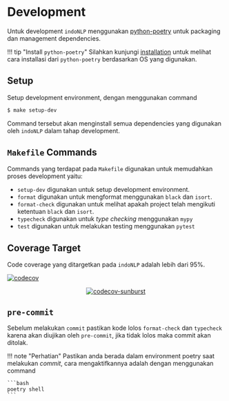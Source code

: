 # Development

Untuk development `indoNLP` menggunakan [python-poetry](https://python-poetry.org/)
untuk packaging dan management dependencies.

!!! tip "Install `python-poetry`"
    Silahkan kunjungi [installation](https://python-poetry.org/docs/#installation) untuk melihat cara
    installasi dari `python-poetry` berdasarkan OS yang digunakan.

## Setup

Setup development environment, dengan menggunakan command

```bash
$ make setup-dev
```

Command tersebut akan menginstall semua dependencies yang digunakan oleh `indoNLP` dalam tahap
development.

## `Makefile` Commands

Commands yang terdapat pada `Makefile` digunakan untuk memudahkan proses development yaitu:

- `setup-dev` digunakan untuk setup development environment.
- `format` digunakan untuk mengformat menggunakan `black` dan `isort`.
- `format-check` digunakan untuk melihat apakah project telah mengikuti ketentuan `black` dan `isort`.
- `typecheck` digunakan untuk _type checking_ menggunakan `mypy`
- `test` digunakan untuk melakukan testing menggunakan `pytest`

## Coverage Target

Code coverage yang ditargetkan pada `indoNLP` adalah lebih dari 95%.

[![codecov](https://codecov.io/gh/Hyuto/indo-nlp/branch/master/graph/badge.svg?token=094QNPJ3X4)](https://codecov.io/gh/Hyuto/indo-nlp)

<p align="center">
  <a href="https://codecov.io/gh/Hyuto/indo-nlp">
    <img src="https://codecov.io/gh/Hyuto/indo-nlp/branch/master/graphs/sunburst.svg?token=094QNPJ3X4" alt="codecov-sunburst" />
  </a>
</p>

## `pre-commit`

Sebelum melakukan `commit` pastikan kode lolos `format-check` dan `typecheck` karena akan diujikan
oleh `pre-commit`, jika tidak lolos maka commit akan ditolak.

!!! note "Perhatian"
    Pastikan anda berada dalam environment poetry saat melakukan _commit_, cara mengaktifkannya
    adalah dengan menggunakan command

    ```bash
    poetry shell
    ```
